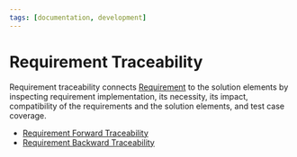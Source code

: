 ```yaml
---
tags: [documentation, development]
---
```


# Requirement Traceability

Requirement traceability connects [Requirement](202303251303.md) to the solution
elements by inspecting requirement implementation, its necessity, its impact,
compatibility of the requirements and the solution elements, and test case
coverage.

- [Requirement Forward Traceability](202304011138.md)
- [Requirement Backward Traceability](202304011139.md)
